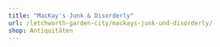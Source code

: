 ```yaml
---
title: "MacKay's Junk & Disorderly"
url: /letchworth-garden-city/mackays-junk-und-disorderly/
shop: Antiquitäten
---
```

